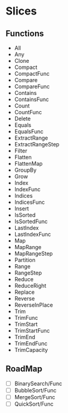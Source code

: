 # Slices

## Functions

- All
- Any
- Clone
- Compact
- CompactFunc
- Compare
- CompareFunc
- Contains
- ContainsFunc
- Count
- CountFunc
- Delete
- Equals
- EqualsFunc
- ExtractRange
- ExtractRangeStep
- Filter
- Flatten
- FlattenMap
- GroupBy
- Grow
- Index
- IndexFunc
- Indices
- IndicesFunc
- Insert
- IsSorted
- IsSortedFunc
- LastIndex
- LastIndexFunc
- Map
- MapRange
- MapRangeStep
- Partition
- Range
- RangeStep
- Reduce
- ReduceRight
- Replace
- Reverse
- ReverseInPlace
- Trim
- TrimFunc
- TrimStart
- TrimStartFunc
- TrimEnd
- TrimEndFunc
- TrimCapacity

## RoadMap

- [ ] BinarySearch/Func
- [ ] BubbleSort/Func
- [ ] MergeSort/Func
- [ ] QuickSort/Func
